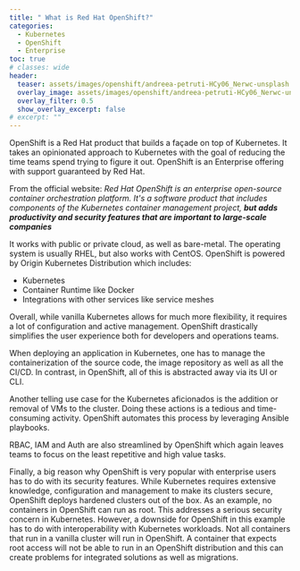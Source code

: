 ```yaml
---
title: " What is Red Hat OpenShift?"
categories:
  - Kubernetes
  - OpenShift
  - Enterprise
toc: true
# classes: wide
header:
  teaser: assets/images/openshift/andreea-petruti-HCy06_Nerwc-unsplash.jpg
  overlay_image: assets/images/openshift/andreea-petruti-HCy06_Nerwc-unsplash.jpg
  overlay_filter: 0.5
  show_overlay_excerpt: false
# excerpt: ""
---
```


OpenShift is a Red Hat product that builds a façade on top of Kubernetes. It takes an opinionated approach to Kubernetes with the goal of reducing the time teams spend trying to figure it out. OpenShift is an Enterprise offering with support guaranteed by Red Hat.

From the official website: *Red Hat OpenShift is an enterprise open-source container orchestration platform. It's a software product that includes components of the Kubernetes container management project, **but adds productivity and security features that are important to large-scale companies***

It works with public or private cloud, as well as bare-metal. The operating system is usually RHEL, but also works with CentOS. OpenShift is powered by Origin Kubernetes Distribution which includes:
  - Kubernetes
  - Container Runtime like Docker
  - Integrations with other services like service meshes

Overall, while vanilla Kubernetes allows for much more flexibility, it requires a lot of configuration and active management. OpenShift drastically simplifies the user experience both for developers and operations teams.

When deploying an application in Kubernetes, one has to manage the containerization of the source code, the image repository as well as all the CI/CD. In contrast, in OpenShift, all of this is abstracted away via its UI or CLI.

Another telling use case for the Kubernetes aficionados is the addition or removal of VMs to the cluster. Doing these actions is a tedious and time-consuming activity. OpenShift automates this process by leveraging Ansible playbooks.

RBAC, IAM and Auth are also streamlined by OpenShift which again leaves teams to focus on the least repetitive and high value tasks.

Finally, a big reason why OpenShift is very popular with enterprise users has to do with its security features. While Kubernetes requires extensive knowledge, configuration and management to make its clusters secure, OpenShift deploys hardened clusters out of the box. As an example, no containers in OpenShift can run as root. This addresses a serious security concern in Kubernetes. However, a downside for OpenShift in this example has to do with interoperability with Kubernetes workloads. Not all containers that run in a vanilla cluster will run in OpenShift. A container that expects root access will not be able to run in an OpenShift distribution and this can create problems for integrated solutions as well as migrations.

